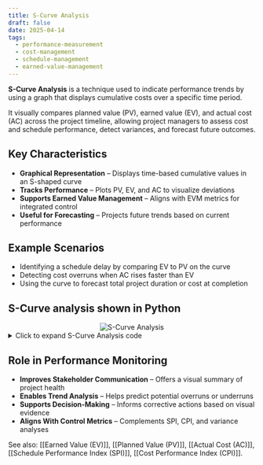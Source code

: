 ```yaml
---
title: S-Curve Analysis
draft: false
date: 2025-04-14
tags:
  - performance-measurement
  - cost-management
  - schedule-management
  - earned-value-management
---
```


**S-Curve Analysis** is a technique used to indicate performance trends by using a graph that displays cumulative costs over a specific time period.

It visually compares planned value (PV), earned value (EV), and actual cost (AC) across the project timeline, allowing project managers to assess cost and schedule performance, detect variances, and forecast future outcomes.

## Key Characteristics

- **Graphical Representation** – Displays time-based cumulative values in an S-shaped curve  
- **Tracks Performance** – Plots PV, EV, and AC to visualize deviations  
- **Supports Earned Value Management** – Aligns with EVM metrics for integrated control  
- **Useful for Forecasting** – Projects future trends based on current performance  

## Example Scenarios

- Identifying a schedule delay by comparing EV to PV on the curve  
- Detecting cost overruns when AC rises faster than EV  
- Using the curve to forecast total project duration or cost at completion  

## S-Curve analysis shown in Python

<div style="text-align: center;">
  <img src="https://www.dropbox.com/scl/fi/26g50kxtnbc707jc8r6ga/s-curve.png?rlkey=piyeiwldoiaip32x6e9mxlw95&st=gwzmxbhz&raw=1" alt="S-Curve Analysis" style="max-width: 100%; height: auto;" />
</div>

<details>
<summary>Click to expand S-Curve Analysis code</summary>

```python
import matplotlib.pyplot as plt
import numpy as np
import pandas as pd

# Simulate data for S-curve analysis
days = np.arange(0, 101, 5)
planned = 0.8 * days + 2 * np.sin(0.1 * days)  # Simulated planned value
actual = 0.75 * days + 2 * np.sin(0.1 * days + 1)  # Simulated actual value
earned = 0.7 * days + 2 * np.sin(0.1 * days + 0.5)  # Simulated earned value

# Plot
plt.figure(figsize=(10, 6))
plt.plot(days, planned, label='Planned Value (PV)', linewidth=2)
plt.plot(days, actual, label='Actual Cost (AC)', linewidth=2)
plt.plot(days, earned, label='Earned Value (EV)', linewidth=2)

plt.title("S-Curve Analysis")
plt.xlabel("Time (days)")
plt.ylabel("Cumulative Cost")
plt.grid(True)
plt.legend()
plt.tight_layout()

# Show the plot
plt.show()
```
</details>

## Role in Performance Monitoring

- **Improves Stakeholder Communication** – Offers a visual summary of project health  
- **Enables Trend Analysis** – Helps predict potential overruns or underruns  
- **Supports Decision-Making** – Informs corrective actions based on visual evidence  
- **Aligns With Control Metrics** – Complements SPI, CPI, and variance analyses  

See also: [[Earned Value (EV)]], [[Planned Value (PV)]], [[Actual Cost (AC)]], [[Schedule Performance Index (SPI)]], [[Cost Performance Index (CPI)]].
